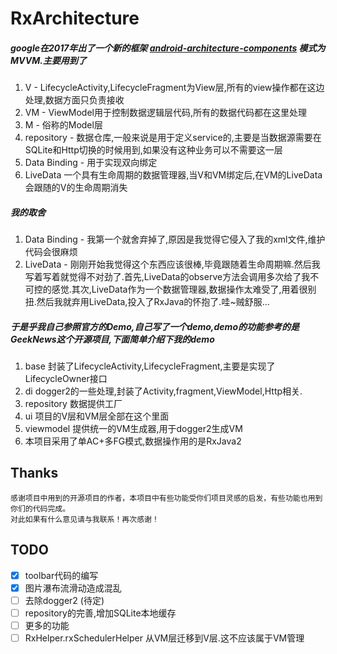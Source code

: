 # RxArchitecture 

##### google在2017年出了一个新的框架 [android-architecture-components](https://github.com/googlesamples/android-architecture-components) 模式为MVVM.主要用到了

1. V - LifecycleActivity,LifecycleFragment为View层,所有的view操作都在这边处理,数据方面只负责接收
2. VM - ViewModel用于控制数据逻辑层代码,所有的数据代码都在这里处理
3. M - 俗称的Model层
4. repository - 数据仓库,一般来说是用于定义service的,主要是当数据源需要在SQLite和Http切换的时候用到,如果没有这种业务可以不需要这一层
5. Data Binding - 用于实现双向绑定
6. LiveData 一个具有生命周期的数据管理器,当V和VM绑定后,在VM的LiveData会跟随的V的生命周期消失

##### 我的取舍
1. Data Binding - 我第一个就舍弃掉了,原因是我觉得它侵入了我的xml文件,维护代码会很麻烦
2. LiveData - 刚刚开始我觉得这个东西应该很棒,毕竟跟随着生命周期嘛.然后我写着写着就觉得不对劲了.首先,LiveData的observe方法会调用多次给了我不可控的感觉.其次,LiveData作为一个数据管理器,数据操作太难受了,用着很别扭.然后我就弃用LiveData,投入了RxJava的怀抱了.哇~贼舒服...

##### 于是乎我自己参照官方的Demo,自己写了一个demo,demo的功能参考的是GeekNews这个开源项目,下面简单介绍下我的demo
1. base 封装了LifecycleActivity,LifecycleFragment,主要是实现了LifecycleOwner接口
2. di dogger2的一些处理,封装了Activity,fragment,ViewModel,Http相关.
3. repository 数据提供工厂
4. ui 项目的V层和VM层全部在这个里面
5. viewmodel 提供统一的VM生成器,用于dogger2生成VM
6. 本项目采用了单AC+多FG模式,数据操作用的是RxJava2


## Thanks
```
感谢项目中用到的开源项目的作者，本项目中有些功能受你们项目灵感的启发，有些功能也用到你们的代码完成。
对此如果有什么意见请与我联系！再次感谢！
```


## TODO
- [x] toolbar代码的编写
- [x] 图片瀑布流滑动造成混乱
- [ ] 去除dogger2 (待定)
- [ ] repository的完善,增加SQLite本地缓存
- [ ] 更多的功能
- [ ] RxHelper.rxSchedulerHelper 从VM层迁移到V层.这不应该属于VM管理
